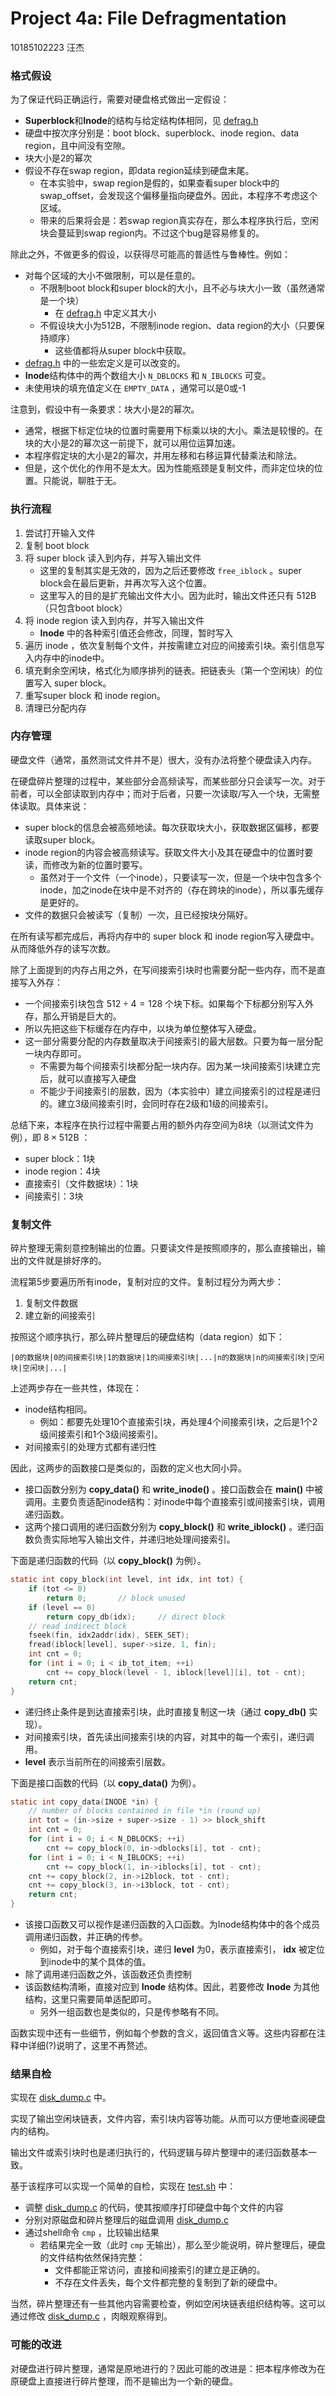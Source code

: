 # Project 4a: File Defragmentation

10185102223 汪杰



### 格式假设

为了保证代码正确运行，需要对硬盘格式做出一定假设：

- **Superblock**和**Inode**的结构与给定结构体相同，见 <u>defrag.h</u>
- 硬盘中按次序分别是：boot block、superblock、inode region、data region，且中间没有空隙。
- 块大小是2的幂次
- 假设不存在swap region，即data region延续到硬盘末尾。
  - 在本实验中，swap region是假的，如果查看super block中的swap_offset，会发现这个偏移量指向硬盘外。因此，本程序不考虑这个区域。
  - 带来的后果将会是：若swap region真实存在，那么本程序执行后，空闲块会蔓延到swap region内。不过这个bug是容易修复的。

除此之外，不做更多的假设，以获得尽可能高的普适性与鲁棒性。例如：

- 对每个区域的大小不做限制，可以是任意的。
  - 不限制boot block和super block的大小，且不必与块大小一致（虽然通常是一个块）
    - 在 <u>defrag.h</u> 中定义其大小
  - 不假设块大小为512B，不限制inode region、data region的大小（只要保持顺序）
    - 这些值都将从super block中获取。
-  <u>defrag.h</u> 中的一些宏定义是可以改变的。
  - **Inode**结构体中的两个数组大小 `N_DBLOCKS` 和 `N_IBLOCKS` 可变。
  - 未使用块的填充值定义在 `EMPTY_DATA` ，通常可以是0或-1

注意到，假设中有一条要求：块大小是2的幂次。

- 通常，根据下标定位块的位置时需要用下标乘以块的大小。乘法是较慢的。在块的大小是2的幂次这一前提下，就可以用位运算加速。
- 本程序假定块的大小是2的幂次，并用左移和右移运算代替乘法和除法。
- 但是，这个优化的作用不是太大。因为性能瓶颈是复制文件，而非定位块的位置。只能说，聊胜于无。



### 执行流程

1. 尝试打开输入文件
2. 复制 boot block
3. 将 super block 读入到内存，并写入输出文件
   - 这里的复制其实是无效的，因为之后还要修改 `free_iblock` 。super block会在最后更新，并再次写入这个位置。
   - 这里写入的目的是扩充输出文件大小。因为此时，输出文件还只有 512B （只包含boot block）
4. 将 inode region 读入到内存，并写入输出文件
   -  **Inode** 中的各种索引值还会修改，同理，暂时写入
5. 遍历 inode ，依次复制每个文件，并按需建立对应的间接索引块。索引信息写入内存中的inode中。
6. 填充剩余空闲块，格式化为顺序排列的链表。把链表头（第一个空闲块）的位置写入 super block。
7. 重写super block 和 inode region。
8. 清理已分配内存



### 内存管理

硬盘文件（通常，虽然测试文件并不是）很大，没有办法将整个硬盘读入内存。

在硬盘碎片整理的过程中，某些部分会高频读写，而某些部分只会读写一次。对于前者，可以全部读取到内存中；而对于后者，只要一次读取/写入一个块，无需整体读取。具体来说：

- super block的信息会被高频地读。每次获取块大小，获取数据区偏移，都要读取super block。
- inode region的内容会被高频读写。获取文件大小及其在硬盘中的位置时要读，而修改为新的位置时要写。
  - 虽然对于一个文件（一个inode），只要读写一次，但是一个块中包含多个inode，加之inode在块中是不对齐的（存在跨块的inode），所以事先缓存是更好的。
- 文件的数据只会被读写（复制）一次，且已经按块分隔好。

在所有读写都完成后，再将内存中的 super block 和 inode region写入硬盘中。从而降低外存的读写次数。

除了上面提到的内存占用之外，在写间接索引块时也需要分配一些内存，而不是直接写入外存：

- 一个间接索引块包含 $512\div4=128$ 个块下标。如果每个下标都分别写入外存，那么开销是巨大的。
- 所以先把这些下标缓存在内存中，以块为单位整体写入硬盘。
- 这一部分需要分配的内存数量取决于间接索引的最大层数。只要为每一层分配一块内存即可。
  - 不需要为每个间接索引块都分配一块内存。因为某一块间接索引块建立完后，就可以直接写入硬盘
  - 不能少于间接索引的层数，因为（本实验中）建立间接索引的过程是递归的。建立3级间接索引时，会同时存在2级和1级的间接索引。

总结下来，本程序在执行过程中需要占用的额外内存空间为8块（以测试文件为例），即 $8\times512\mathrm B$ ：

- super block：1块
- inode region：4块
- 直接索引（文件数据块）：1块
- 间接索引：3块



### 复制文件

碎片整理无需刻意控制输出的位置。只要读文件是按照顺序的，那么直接输出，输出的文件就是排好序的。

流程第5步要遍历所有inode，复制对应的文件。复制过程分为两大步：

1. 复制文件数据
2. 建立新的间接索引

按照这个顺序执行，那么碎片整理后的硬盘结构（data region）如下：

 `|0的数据块|0的间接索引块|1的数据块|1的间接索引块|...|n的数据块|n的间接索引块|空闲块|空闲块|...|`

上述两步存在一些共性，体现在：

- inode结构相同。
  - 例如：都要先处理10个直接索引块，再处理4个间接索引块，之后是1个2级间接索引和1个3级间接索引。
- 对间接索引的处理方式都有递归性

因此，这两步的函数接口是类似的，函数的定义也大同小异。

- 接口函数分别为 **copy_data()** 和 **write_inode()** 。接口函数会在 **main()** 中被调用。主要负责适配inode结构：对inode中每个直接索引或间接索引块，调用递归函数。
- 这两个接口调用的递归函数分别为 **copy_block()** 和 **write_iblock()** 。递归函数负责实际地写入输出文件，并递归地处理间接索引。

下面是递归函数的代码（以 **copy_block()** 为例）。

```c
static int copy_block(int level, int idx, int tot) {
    if (tot <= 0)
        return 0;       // block unused
    if (level == 0)
        return copy_db(idx);     // direct block
    // read indirect block
    fseek(fin, idx2addr(idx), SEEK_SET);
    fread(iblock[level], super->size, 1, fin);
    int cnt = 0;
    for (int i = 0; i < ib_tot_item; ++i)
        cnt += copy_block(level - 1, iblock[level][i], tot - cnt);
    return cnt;
}
```

- 递归终止条件是到达直接索引块，此时直接复制这一块（通过 **copy_db()** 实现）。
- 对间接索引块，首先读出间接索引块的内容，对其中的每一个索引，递归调用。
-  **level** 表示当前所在的间接索引层数。

下面是接口函数的代码（以 **copy_data()** 为例）。

```c
static int copy_data(INODE *in) {
    // number of blocks contained in file *in (round up)
    int tot = (in->size + super->size - 1) >> block_shift
    int cnt = 0;
    for (int i = 0; i < N_DBLOCKS; ++i)
        cnt += copy_block(0, in->dblocks[i], tot - cnt);
    for (int i = 0; i < N_IBLOCKS; ++i)
        cnt += copy_block(1, in->iblocks[i], tot - cnt);
    cnt += copy_block(2, in->i2block, tot - cnt);
    cnt += copy_block(3, in->i3block, tot - cnt);
    return cnt;
}
```

- 该接口函数又可以视作是递归函数的入口函数。为Inode结构体中的各个成员调用递归函数，并正确的传参。
  - 例如，对于每个直接索引块，递归 **level** 为0，表示直接索引， **idx** 被定位到inode中的某个具体的值。
- 除了调用递归函数之外，该函数还负责控制
- 该函数结构清晰，直接对应到 **Inode** 结构体。因此，若要修改 **Inode** 为其他结构，这里只需要简单适配即可。
  - 另外一组函数也是类似的，只是传参略有不同。

函数实现中还有一些细节，例如每个参数的含义，返回值含义等。这些内容都在注释中详细(?)说明了，这里不再赘述。



### 结果自检

实现在 <u>disk_dump.c</u> 中。

实现了输出空闲块链表，文件内容，索引块内容等功能。从而可以方便地查阅硬盘内的结构。

输出文件或索引块时也是递归执行的，代码逻辑与碎片整理中的递归函数基本一致。

基于该程序可以实现一个简单的自检，实现在 <u>test.sh</u> 中：

- 调整 <u>disk_dump.c</u> 的代码，使其按顺序打印硬盘中每个文件的内容
- 分别对原磁盘和碎片整理后的磁盘调用 <u>disk_dump.c</u> 
- 通过shell命令 `cmp` ，比较输出结果
  - 若结果完全一致（此时 `cmp` 无输出），那么至少能说明，碎片整理后，硬盘的文件结构依然保持完整：
    - 文件都能正常访问，直接和间接索引的建立是正确的。
    - 不存在文件丢失，每个文件都完整的复制到了新的硬盘中。

当然，碎片整理还有一些其他内容需要检查，例如空闲块链表组织结构等。这可以通过修改 <u>disk_dump.c</u> ，肉眼观察得到。



### 可能的改进

对硬盘进行碎片整理，通常是原地进行的？因此可能的改进是：把本程序修改为在原硬盘上直接进行碎片整理，而不是输出为一个新的硬盘。